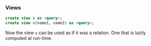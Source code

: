 ### Views

```sql
create view v as <query>;
create view v(name1, name2) as <query>;
```

Now the view `v` can be used as if it was a relation. One that is lazily computed at run-time. 